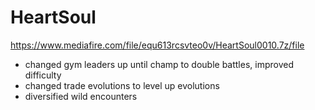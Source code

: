 # HeartSoul
[https://www.mediafire.com/file/equ613rcsvteo0v/HeartSoul0010.7z/file
](https://www.mediafire.com/file/q75jnqetcieprwr/HeartSoul0011.7z/file)
- changed gym leaders up until champ to double battles, improved difficulty
- changed trade evolutions to level up evolutions
- diversified wild encounters
